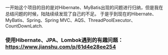 一开始这个项目的目的是对Hibernate、MyBatis出现的问题进行归纳，但是我在总结问题的时候，陆陆续续发现了自己的不足。
于是乎到现在的Hibernate、MyBatis、Spring、Spring MVC、AQS、ThreadPoolExecutor、CountDownLatch.
### 使用Hibernate、JPA、Lombok遇到的有趣问题：https://www.jianshu.com/p/61d4e28ee254
